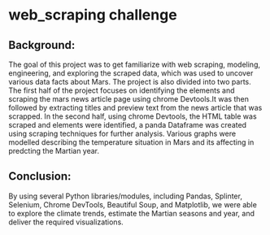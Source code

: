 # web_scraping challenge
## Background:
The goal of this project was to get familiarize with web scraping, modeling, engineering, and exploring the scraped data, which was used to uncover various data facts about Mars. The project is also divided into two parts. The first half of the project focuses on identifying the elements and scraping the mars news article page using chrome Devtools.It was then followed by extracting titles and preview text from the news article that was scrapped. In the second half, using chrome Devtools, the HTML table was scraped and elements were identified, a panda Dataframe was created using scraping techniques for further analysis. Various graphs were modelled describing the temperature situation in Mars and its affecting in predcting the Martian year.

## Conclusion:
By using several Python libraries/modules, including Pandas, Splinter, Selenium, Chrome DevTools, Beautiful Soup, and Matplotlib, we were able to explore the climate trends, estimate the Martian seasons and year, and deliver the required visualizations. 
